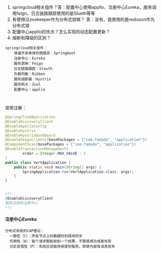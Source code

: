 1. springcloud相关组件？答：配置中心使用appllo，注册中心Eureka，服务调用feign，日志链路跟踪使用的是Slueth等等
2. 有使用过zookeeper作为分布式锁嘛？ 答：没有，我使用的是redisson作为分布式锁
3. 配置中心appllo的优点？怎么实现的动态配置更新？
4. 熔断和降级的区别？

~~~
springcloud相关组件：
	快速开发单体的微服务：Springboot
	注册中心：Eureka
	服务调用：Feign
	日志链路跟踪：Sleuth
	负载均衡：Ribbon
	服务熔断器：Hystrix
	服务网关：Zuul
	配置中心：appllo
	


~~~

常用注解：

~~~java
@SpringCloudApplication
@EnableDiscoveryClient
@EnableApolloConfig
@EnableHystrix
@EnableHystrixDashboard
@EnableFeignClients(basePackages = {"com.fadada", "application"})
@ComponentScan(basePackages = {"com.fadada", "application"})
@EnableTransactionManagement(
        order = Integer.MAX_VALUE - 1
)
public class VertApplication {
    public static void main(String[] args) {
        SpringApplication.run(VertApplication.class, args);
    }
}


/**
@EnableDiscoveryClient
服务注册到注册中心
**/


~~~



#### 注册中心Eureka

~~~
分布式系统的CAP理论：
  一致性（C）：所有节点上的数据时刻保持同步
  可用性（A）：每个请求都能收到一个结果，不管是成功或者失败
  分区容错性（P）：系统应该能持续提供服务，即使内部有消息丢失
  
  
  
~~~

